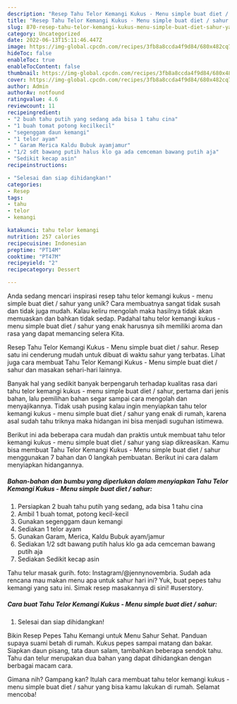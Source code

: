 ```yaml
---
description: "Resep Tahu Telor Kemangi Kukus - Menu simple buat diet / sahur yang Enak"
title: "Resep Tahu Telor Kemangi Kukus - Menu simple buat diet / sahur yang Enak"
slug: 870-resep-tahu-telor-kemangi-kukus-menu-simple-buat-diet-sahur-yang-enak
category: Uncategorized
date: 2022-06-13T15:11:46.447Z
image: https://img-global.cpcdn.com/recipes/3fb8a8ccda4f9d84/680x482cq70/tahu-telor-kemangi-kukus-menu-simple-buat-diet-sahur-foto-resep-utama.jpg
hideToc: false
enableToc: true
enableTocContent: false
thumbnail: https://img-global.cpcdn.com/recipes/3fb8a8ccda4f9d84/680x482cq70/tahu-telor-kemangi-kukus-menu-simple-buat-diet-sahur-foto-resep-utama.jpg
cover: https://img-global.cpcdn.com/recipes/3fb8a8ccda4f9d84/680x482cq70/tahu-telor-kemangi-kukus-menu-simple-buat-diet-sahur-foto-resep-utama.jpg
author: Admin
authorAv: notfound
ratingvalue: 4.6
reviewcount: 11
recipeingredient:
- "2 buah tahu putih yang sedang ada bisa 1 tahu cina"
- "1 buah tomat potong kecilkecil"
- "segenggam daun kemangi"
- "1 telor ayam"
- " Garam Merica Kaldu Bubuk ayamjamur"
- "1/2 sdt bawang putih halus klo ga ada cemceman bawang putih aja"
- "Sedikit kecap asin"
recipeinstructions:

- "Selesai dan siap dihidangkan!"
categories:
- Resep
tags:
- tahu
- telor
- kemangi

katakunci: tahu telor kemangi 
nutrition: 257 calories
recipecuisine: Indonesian
preptime: "PT14M"
cooktime: "PT47M"
recipeyield: "2"
recipecategory: Dessert

---
```





Anda sedang mencari inspirasi resep tahu telor kemangi kukus - menu simple buat diet / sahur yang unik? Cara membuatnya sangat tidak susah dan tidak juga mudah. Kalau keliru mengolah maka hasilnya tidak akan memuaskan dan bahkan tidak sedap. Padahal tahu telor kemangi kukus - menu simple buat diet / sahur yang enak harusnya sih memiliki aroma dan rasa yang dapat memancing selera Kita.





Resep Tahu Telor Kemangi Kukus - Menu simple buat diet / sahur. Resep satu ini cenderung mudah untuk dibuat di waktu sahur yang terbatas. Lihat juga cara membuat Tahu Telor Kemangi Kukus - Menu simple buat diet / sahur dan masakan sehari-hari lainnya.

Banyak hal yang sedikit banyak berpengaruh terhadap kualitas rasa dari tahu telor kemangi kukus - menu simple buat diet / sahur, pertama dari jenis bahan, lalu pemilihan bahan segar sampai cara mengolah dan menyajikannya. Tidak usah pusing kalau ingin menyiapkan tahu telor kemangi kukus - menu simple buat diet / sahur yang enak di rumah, karena asal sudah tahu triknya maka hidangan ini bisa menjadi suguhan istimewa.






Berikut ini ada beberapa cara mudah dan praktis untuk membuat tahu telor kemangi kukus - menu simple buat diet / sahur yang siap dikreasikan. Kamu bisa membuat Tahu Telor Kemangi Kukus - Menu simple buat diet / sahur menggunakan 7 bahan dan 0 langkah pembuatan. Berikut ini cara dalam menyiapkan hidangannya.

<!--inarticleads1-->

##### Bahan-bahan dan bumbu yang diperlukan dalam menyiapkan Tahu Telor Kemangi Kukus - Menu simple buat diet / sahur:

1. Persiapkan 2 buah tahu putih yang sedang, ada bisa 1 tahu cina
1. Ambil 1 buah tomat, potong kecil-kecil
1. Gunakan segenggam daun kemangi
1. Sediakan 1 telor ayam
1. Gunakan  Garam, Merica, Kaldu Bubuk ayam/jamur
1. Sediakan 1/2 sdt bawang putih halus klo ga ada cemceman bawang putih aja
1. Sediakan Sedikit kecap asin


Tahu telur masak gurih. foto: Instagram/@jennynovembria. Sudah ada rencana mau makan menu apa untuk sahur hari ini? Yuk, buat pepes tahu kemangi yang satu ini. Simak resep masakannya di sini! #userstory. 

<!--inarticleads2-->

##### Cara buat Tahu Telor Kemangi Kukus - Menu simple buat diet / sahur:


1. Selesai dan siap dihidangkan!

Bikin Resep Pepes Tahu Kemangi untuk Menu Sahur Sehat. Panduan supaya suami betah di rumah. Kukus pepes sampai matang dan bakar. Siapkan daun pisang, tata daun salam, tambahkan beberapa sendok tahu. Tahu dan telur merupakan dua bahan yang dapat dihidangkan dengan berbagai macam cara. 

Gimana nih? Gampang kan? Itulah cara membuat tahu telor kemangi kukus - menu simple buat diet / sahur yang bisa kamu lakukan di rumah. Selamat mencoba!
